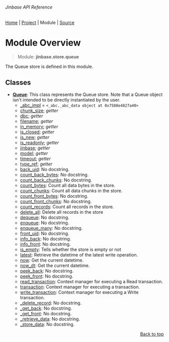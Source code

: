 ###### Jinbase API Reference
[Home](/docs/api/README.md) | [Project](/README.md) | Module | [Source](/src/jinbase/store/queue.py)

# Module Overview
> Module: **jinbase.store.queue**

The Queue store is defined in this module.

## Classes
- [**Queue**](/docs/api/modules/jinbase/store/queue/class-Queue.md): This class represents the Queue store. Note that a Queue object isn't intended to be directly instantiated by the user.
    - [\_abc\_impl](/docs/api/modules/jinbase/store/queue/class-Queue.md#fields-table) = `<_abc._abc_data object at 0x7588e4827a40>`
    - [chunk\_size](/docs/api/modules/jinbase/store/queue/class-Queue.md#properties-table); _getter_
    - [dbc](/docs/api/modules/jinbase/store/queue/class-Queue.md#properties-table); _getter_
    - [filename](/docs/api/modules/jinbase/store/queue/class-Queue.md#properties-table); _getter_
    - [in\_memory](/docs/api/modules/jinbase/store/queue/class-Queue.md#properties-table); _getter_
    - [is\_closed](/docs/api/modules/jinbase/store/queue/class-Queue.md#properties-table); _getter_
    - [is\_new](/docs/api/modules/jinbase/store/queue/class-Queue.md#properties-table); _getter_
    - [is\_readonly](/docs/api/modules/jinbase/store/queue/class-Queue.md#properties-table); _getter_
    - [jinbase](/docs/api/modules/jinbase/store/queue/class-Queue.md#properties-table); _getter_
    - [model](/docs/api/modules/jinbase/store/queue/class-Queue.md#properties-table); _getter_
    - [timeout](/docs/api/modules/jinbase/store/queue/class-Queue.md#properties-table); _getter_
    - [type\_ref](/docs/api/modules/jinbase/store/queue/class-Queue.md#properties-table); _getter_
    - [back\_uid](/docs/api/modules/jinbase/store/queue/class-Queue.md#back_uid): No docstring.
    - [count\_back\_bytes](/docs/api/modules/jinbase/store/queue/class-Queue.md#count_back_bytes): No docstring.
    - [count\_back\_chunks](/docs/api/modules/jinbase/store/queue/class-Queue.md#count_back_chunks): No docstring.
    - [count\_bytes](/docs/api/modules/jinbase/store/queue/class-Queue.md#count_bytes): Count all data bytes in the store.
    - [count\_chunks](/docs/api/modules/jinbase/store/queue/class-Queue.md#count_chunks): Count all data chunks in the store.
    - [count\_front\_bytes](/docs/api/modules/jinbase/store/queue/class-Queue.md#count_front_bytes): No docstring.
    - [count\_front\_chunks](/docs/api/modules/jinbase/store/queue/class-Queue.md#count_front_chunks): No docstring.
    - [count\_records](/docs/api/modules/jinbase/store/queue/class-Queue.md#count_records): Count all records in the store.
    - [delete\_all](/docs/api/modules/jinbase/store/queue/class-Queue.md#delete_all): Delete all records in the store
    - [dequeue](/docs/api/modules/jinbase/store/queue/class-Queue.md#dequeue): No docstring.
    - [enqueue](/docs/api/modules/jinbase/store/queue/class-Queue.md#enqueue): No docstring.
    - [enqueue\_many](/docs/api/modules/jinbase/store/queue/class-Queue.md#enqueue_many): No docstring.
    - [front\_uid](/docs/api/modules/jinbase/store/queue/class-Queue.md#front_uid): No docstring.
    - [info\_back](/docs/api/modules/jinbase/store/queue/class-Queue.md#info_back): No docstring.
    - [info\_front](/docs/api/modules/jinbase/store/queue/class-Queue.md#info_front): No docstring.
    - [is\_empty](/docs/api/modules/jinbase/store/queue/class-Queue.md#is_empty): Tells whether the store is empty or not
    - [latest](/docs/api/modules/jinbase/store/queue/class-Queue.md#latest): Retrieve the datetime of the latest write operation.
    - [now](/docs/api/modules/jinbase/store/queue/class-Queue.md#now): Get the current datetime.
    - [now\_dt](/docs/api/modules/jinbase/store/queue/class-Queue.md#now_dt): Get the current datetime.
    - [peek\_back](/docs/api/modules/jinbase/store/queue/class-Queue.md#peek_back): No docstring.
    - [peek\_front](/docs/api/modules/jinbase/store/queue/class-Queue.md#peek_front): No docstring.
    - [read\_transaction](/docs/api/modules/jinbase/store/queue/class-Queue.md#read_transaction): Context manager for executing a Read transaction.
    - [transaction](/docs/api/modules/jinbase/store/queue/class-Queue.md#transaction): Context manager for executing a transaction.
    - [write\_transaction](/docs/api/modules/jinbase/store/queue/class-Queue.md#write_transaction): Context manager for executing a Write transaction.
    - [\_delete\_record](/docs/api/modules/jinbase/store/queue/class-Queue.md#_delete_record): No docstring.
    - [\_get\_back](/docs/api/modules/jinbase/store/queue/class-Queue.md#_get_back): No docstring.
    - [\_get\_front](/docs/api/modules/jinbase/store/queue/class-Queue.md#_get_front): No docstring.
    - [\_retrieve\_data](/docs/api/modules/jinbase/store/queue/class-Queue.md#_retrieve_data): No docstring.
    - [\_store\_data](/docs/api/modules/jinbase/store/queue/class-Queue.md#_store_data): No docstring.

<p align="right"><a href="#jinbase-api-reference">Back to top</a></p>
